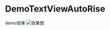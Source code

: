 # DemoTextViewAutoRise
demo效果 
![效果图](http://www.wukongcoo1.com/content/images/2016/08/DemoUITextViewAutoRiseChat-1.gif)
